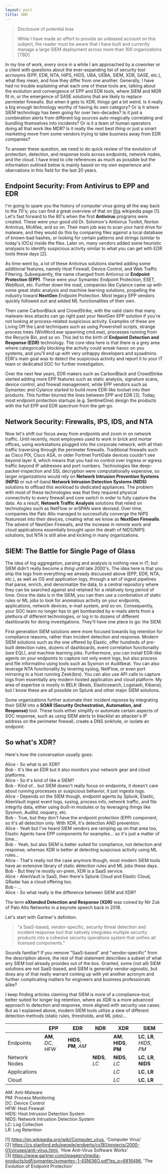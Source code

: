 ```yaml
---
layout: post
title: XDR
---
```


> Disclosure of potential bias
> 
> While I have made an effort to provide an unbiased account on this subject, the reader must be aware that I have built and currently manage a large SIEM deployment across more than 100 organizations [TBD]

In my line of work, every once in a while I am approached by a coworker or a client with questions about the ever-expanding list of security tool acrnoyms (EPP, EDR, NTA, HIPS, HIDS, UBA, UEBA, SIEM, XDR, SASE, etc.), what they mean, and how they differ from one another. Generally, I have had no trouble explaining what each one of these tools are, talking about the evolution and convergence of EPP and EDR tools, where SIEM and MDR fit in, or the emergence of SASE solutions that are likely to replace permieter firewalls. But when it gets to XDR, things get a bit weird. Is it really a big enough technology worthy of having its own category? Or is it where SIEM technology has been going for over two-decades? Is it just a combination alerts from different log sources auto-magically correlating and bundling themselves into incidents? Or is it a team of human operators doing all that work like MDR? Is it really the next best *thing* or just a smart marketing move from some vendors trying to take business away from EDR companies?

To answer these question, we need to do quick review of the evolution of protection, detection, and response tools across endpoints, network nodes, and the cloud. I have tried to cite references as much as possible but the information outlined below is mainly based on my own experience and obervations in this field for the last 20 years. 

## Endpoint Security: From Antivirus to EPP and EDR
I'm going to spare you the history of computer virus going all the way back to the 70's; you can find a great overview of that on [this](https://en.wikipedia.org/wiki/Computer_virus) wikipedia page [1]. Let's fast forward to the 80's when the first **Antivirus** programs were created. These were your good old Dr. Solomon's Antivirus Toolkit, Norton Antivirus, McAfee, and so on. Their main job was to scan your hard drive for malware, and they would do this by comparing files against a local database of known-bad hashes, or looking for certain patterns and strings (similar to today's IOCs) inside the files. Later on, many vendors added some heuristic analyasis to identify suspicious activity similar to what you can get with EDR tools these days [2].

As time went by, a lot of these Antivirus solutions started adding some additional features, namely Host Firewall, Device Control, and Web Traffic Filtering. Subsequently, the name changed from Antivirus or **Endpoint Protection (EPP)**. These were your Symantec Endpoint Protection, ESET, WebRoot, etc. Further down the road, companies like Cylance came up with some great static analysis and machine learning solutions, propelling the industry toward **NextGen** Endpoint Protection. Most legacy EPP vendors quickly followed suit and added ML functionalities of their own.

Then came CarbonBlack and CrowdStrike, with the valid claim that many malware-less attacks can go right past your NextGen EPP solution if you're not looking at process-related suspicious activity. Examples of these are Living Off the Land techniques such as using Powershell scripts, strange process trees (WinWord.exe spawning cmd.exe), processes running from the Recycle Bin, and so on. This led to the birth of **Endpoint Detection and Response (EDR)** technology. The core idea here is that there is a grey area where categorically blocking the activity could wreak havoc on you systems, and you'll end up with very unhappy developers and sysadmins. EDR's main goal was to detect the suspicious activity and report it to your IT team or dedicated SOC for further investigation.

Over the next few years, EDR makers such as CarbonBlack and CrowdStrike started adding more EPP features such as static analysis, signature scans, device control, and firewall management, while EPP vendors such as Symantec and Cylance started to build more EDR-like toolset into their products. This further blurred the lines between EPP and EDR [3]. Today, most endpoint protection startups (e.g. SentinelOne) design the products with the full EPP and EDR spectrum from the get-go.

## Network Security: Firewalls, IPS, IDS, and NTA
Now let's shift our focus away from endpoints and zoom in on network traffic. Until recently, most employees used to work in brick and mortar offices, using workstations plugged into the corporate network, with all their traffic traversing through the perimeter firewalls. Traditional firewalls such as Cisco PIX, Cisco ASA, or older Fortinet FortiGate devices couldn't see beyond layer 4, which means that you had no control over ingress or egress traffic beyond IP addresses and port numbers. Technologies like deep-packet-inspection and SSL decryption were computationally expensive, so larger organizations would rely on **Network Intrusion Prevention Systems (NIPS)** or out-of-band **Network Intrusion Detection Systems (NIDS)** solutions to offload this workload to dedicated appliances. The problem with most of these technologies was that they required physical connectivity to every firewall and core switch in order to fully capture the data. As a result, **Netowrk Traffic Analysis** solutions that relied on technologies such as NetFlow or erSPAN were devised. Over time, companies like Palo Alto managed to successfully converge the NIPS featureset into their devices, creating what we know as **NextGen Firewalls**. The advent of NextGen Firewalls, and the increase in remote work and cloud applications essentially brought upon the death of NIDS/NIPS solutions, but NTA is still alive and kicking in many organizations.

## SIEM: The Battle for Single Page of Glass 
The idea of log aggregation, parsing and analysis is nothing new in IT; but SIEM didn't really become a *thing* until late 2000's. The idea here is that you ship the logs from everything we already discussed above (EPP, EDR, NTA, etc.), as well as OS and application logs, through a set of ingest pipelines that parse, enrich, and denormalize the data, to a central repository where they can be searched against and retained for a relatively long period of time. Once the data is in the SIEM, you can then use a combination of static rules or ML jobs to look for anomalous activity on your endpoints, applications, network devices, e-mail system, and so on. Consequently, your SOC team no longer has to get bombarded by e-mails alerts from a plethora of different technologies, or log in to dozens of different dashboards for doing investigations. They'll have one place to go: the SIEM.

First generation SIEM solutions were more focused towards log retention for compliance reasons, rather than incident detection and response. Modern SIEM solutions such as the one offered by Elastic, offer hundreds of pre-built detection rules, dozens of dashboards, event correlation functionality (see EQL), and machine learning jobs. Furthermore, you can install EDR-like agents on your endpoints to capture not only event logs, but also process and file informatino using tools such as Sysmon or Auditbeat. You can also leverage NTA functionality by levering syslog, NetFlow, or even port mirroring to a host running Zeek(bro). You can also use API calls to capture logs from essentially any modern hosted application and cloud platform. My area of expertise is mostly in BELK (Beats, Elasticsearch, Logstash, Kibana), but I know these are all possible on Splunk and other major SIEM solutions.

Some organizations further automate their incident reponse by integrating their SIEM into a **SOAR (Security Orchestration, Automation, and Response)** tool. These tools either simplify or automate certain aspects of SOC response, such as using SIEM alerts to blacklist an attacker's IP address on the perimeter firewall, create a DNS sinkhole, or isolate an endpoint.

## So what's XDR?

Here's how the conversation usually goes:

Alice - So what is an XDR?<br>
Bob - It's like an EDR but it also monitors your network gear and cloud platforms.<br>
Alice - So it's kind of like a SIEM?<br>
Bob - Kind of... but SIEM doesn't really focus on endpoints, it doesn't care about running processes or suspicious behavior, it just ingests logs. <br>
Alice - Depends on the SIEM though, endpoint agents by Splunk, Elastic, AlienVault ingest event logs, syslog, process info, network traffic, and file integrity data, either using built-in modules or by leveraging things like Sysmon, Auditd, osquery, etc.<br>
Bob - True, but they don't have the endpoint protection (EPP) component, so it's all detection only. With XDR, it's detection AND prevention.<br>
Alice - Yeah but I've heard SIEM vendors are ramping up on that area too, Elastic Agents have EPP components for examples... so it's just a matter of time...<br>
Bob - Yeah, but also SIEM is better suited for compliance, not detection and response; whereas XDR is better at detecting suspcious activity using ML rules...<br>
Alice - That's really not the case anymore though, most modern SIEM tools have an extensive library of static detection rules and ML jobs these days.<br>
Bob - But they're mostly on-prem, XDR is a SaaS service.<br>
Alice - AlienVault is SaaS, then there's Splunk Cloud and Elastic Cloud, QRadar has a cloud offering too.<br>
Bob - ...<br>
Alice - So what really is the difference between SIEM and XDR?

The term **eXtended Detection and Response (XDR)** was coined by Nir Zuk of Palo Alto Networks in a keynote speech back in 2018. 

Let's start with Gartner's definiton.

> “a SaaS-based, vendor-specific, security threat detection and incident response tool that natively integrates multiple security products into a cohesive security operations system that unifies all licensed components.”

Sounds familiar? If you remove "SaaS-based" and "vendor-specific" from the description above, the rest of that statement describes a subset of what any SIEM tool already provides out of the box. Granted, some (not all) SIEM solutions are not SaaS-based, and SIEM is generally vendor-agnostic, but does any of that really warrant coming up with yet another acronym and further complicating matters for engineers and business professionals alike?

I keep finding articles claiming that SIEM is more of a compliance-tool, better suited for longer log retention, where as XDR is a more advanced approach to detection and response, more aligned with security use cases. But as I explained above, modern SIEM tools utilize a slew of different detection methods (static rules, thresholds, and ML jobs)...



|               | EPP                 | EDR                    | NDR            | XDR                      | SIEM                         |
| ---           | ---                 | ---                    | ---            | ---                      | ---                          |
| Endpoints     | **AM**, *DC*, *HFW* | **HIDS**, **PM**, *AM* |                | **AM**, **HIDS**, **PM** | **LC**, **LR**, *HIDS*, *PM* |
| Network Nodes |                     |                        | **NIDS**, *LC* | **NIDS**, *LC*           | **LC**, **LR**, **NIDS**     |
| Applications  |                     |                        |                | *LC*                     | **LC**, **LR**               |
| Cloud         |                     |                        |                | *LC*                     | **LC**, **LR**               |

AM: Anti-Malware<br>
PM: Process Monitoring<br>
DC: Device Control<br>
HFW: Host Firewall<br>
HIDS: Host Intrusion Detection System<br>
NIDS: Network Intrustion Detection System<br>
LC: Log Collection<br>
LR: Log Retention<br>


[1] https://en.wikipedia.org/wiki/Computer_virus, 'Computer Virus'<br>
[2] https://cs.stanford.edu/people/eroberts/cs181/projects/2000-01/viruses/anti-virus.html, 'How Anti-Virus Software Works'<br>
[3] https://www.gartner.com/imagesrv/media-products/pdf/symantec/symantec-1-4SNI36O.pdf?es_p=6816496, 'The Evolution of Endpoint Protection'<br>
